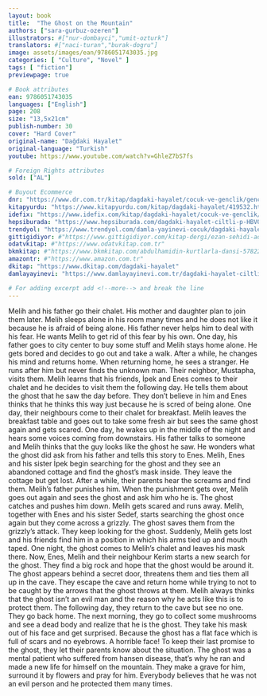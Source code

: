 ```yaml
---
layout: book
title:  "The Ghost on the Mountain"
authors: ["sara-gurbuz-ozeren"]
illustrators: #["nur-dombayci","umit-ozturk"]
translators: #["naci-turan","burak-dogru"]
image: assets/images/ean/9786051743035.jpg
categories: [ "Culture", "Novel" ]
tags: [ "fiction"]
previewpage: true

# Book attributes
ean: 9786051743035
languages: ["English"]
page: 208
size: "13,5x21cm"
publish-number: 30
cover: "Hard Cover"
original-name: "Dağdaki Hayalet"
original-language: "Turkish"
youtube: https://www.youtube.com/watch?v=GhleZ7bS7fs

# Foreign Rights attributes
sold: ["AL"]

# Buyout Ecommerce
dnr: "https://www.dr.com.tr/kitap/dagdaki-hayalet/cocuk-ve-genclik/genclik-10-yas/roman-oyku/urunno=0001694021001"
kitapyurdu: "https://www.kitapyurdu.com/kitap/dagdaki-hayalet/419532.html&filter_name=Da%C4%9Fdaki+Hayalet"
idefix: "https://www.idefix.com/kitap/dagdaki-hayalet/cocuk-ve-genclik/genclik-10-yas/roman-oyku/urunno=0001694021001"
hepsiburada: "https://www.hepsiburada.com/dagdaki-hayalet-ciltli-p-HBV000004KHUU"
trendyol: "https://www.trendyol.com/damla-yayinevi-cocuk/dagdaki-hayalet-p-3318144"
gittigidiyor: #"https://www.gittigidiyor.com/kitap-dergi/ezan-sehidi-adnan-menderes_pdp_732728793"
odatvkitap: #"https://www.odatvkitap.com.tr"
bkmkitap: #"https://www.bkmkitap.com/abdulhamidin-kurtlarla-dansi-578226"
amazontr: #"https://www.amazon.com.tr"
dkitap: "https://www.dkitap.com/dagdaki-hayalet"
damlayayinevi: "https://www.damlayayinevi.com.tr/dagdaki-hayalet-ciltli"

# For adding excerpt add <!--more--> and break the line
---
```

Melih and his father go their chalet. His mother and daughter
plan to join them later. Melih sleeps alone in his room many
times and he does not like it because he is afraid of being alone.
His father never helps him to deal with his fear. He wants Melih
to get rid of this fear by his own. One day, his father goes to city
center to buy some stuff and Melih stays home alone. He gets
bored and decides to go out and take a walk. After a while, he
changes his mind and returns home. When returning home, he
sees a stranger. He runs after him but never finds the unknown
man. Their neighbor, Mustapha, visits them. Melih learns that
his friends, İpek and Enes comes to their chalet and he decides
to visit them the following day. He tells them about the ghost that
he saw the day before. They don’t believe in him and Enes thinks
that he thinks this way just because he is scred of being alone.
One day, their neighbours come to their chalet for breakfast.
Melih leaves the breakfast table and goes out to take some fresh
air but sees the same ghost again and gets scared. One day,
he wakes up in the middle of the night and hears some voices
coming from downstairs. His father talks to someone and Melih
thinks that the guy looks like the ghost he saw. He wonders what
the ghost did ask from his father and tells this story to Enes.
Melih, Enes and his sister İpek begin searching for the ghost and they see an abandoned cottage and find
the ghost’s mask inside. They leave the cottage but get lost. After a while, their parents hear the screams
and find them. Melih’s father punishes him. When the punishment gets over, Melih goes out again and
sees the ghost and ask him who he is. The ghost catches and pushes him down. Melih gets scared and runs
away. Melih, together with Enes and his sister Sedef, starts searching the ghost once again but they come
across a grizzly. The ghost saves them from the grizzly’s attack. They keep looking for the ghost. Suddenly,
Melih gets lost and his friends find him in a position in which his arms tied up and mouth taped. One night,
the ghost comes to Melih’s chalet and leaves his mask there. Now, Enes, Melih and their neighbour Kerim
starts a new search for the ghost. They find a big rock and hope that the ghost would be around it. The
ghost appears behind a secret door, threatens them and ties them all up in the cave. They escape the cave
and return home while trying to not to be caught by the arrows that the ghost throws at them. Melih always
thinks that the ghost isn’t an evil man and the reason why he acts like this is to protect them. The following
day, they return to the cave but see no one. They go back home. The next morning, they go to collect some
mushrooms and see a dead body and realize that he is the ghost. They take his mask out of his face
and get surprised. Because the ghost
has a flat face which is full of scars
and no eyebrows. A horrible face!
To keep their last promise to the
ghost, they let their parents know
about the situation. The ghost was
a mental patient who suffered from
hansen disease, that’s why he ran
and made a new life for himself on
the mountain. They make a grave
for him, surround it by flowers and
pray for him. Everybody believes
that he was not an evil person and
he protected them many times.
<!--more--> 